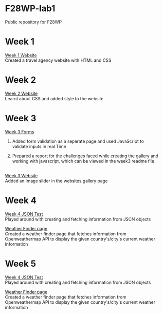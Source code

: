 # F28WP-lab1

Public repository for F28WP

# Week 1

[Week 1 Website](https://adwii-iii.github.io/F28WP-lab1/week1/) <br>
Created a travel agency website with HTML and CSS

# Week 2

[Week 2 Website](https://adwii-iii.github.io/F28WP-lab1/week2/) <br>
Learnt about CSS and added style to the website

# Week 3

[Week 3 Forms](https://adwii-iii.github.io/F28WP-lab1/week3/forms.html) <br>

1. Added form validation as a seperate page and used JavaScript to validate inputs in real Time

2. Prepared a report for the challenges faced while creating the gallery and working with javascript, which can be viewed in the week3 readme file<br><br>

[Week 3 Website](https://adwii-iii.github.io/F28WP-lab1/week3/gallery.html) <br>
Added an image slider in the websites gallery page

# Week 4

[Week 4 JSON Test](https://adwii-iii.github.io/F28WP-lab1/week4/index.html) <br>
Played around with creating and fetching information from JSON objects

[Weather Finder page](https://adwii-iii.github.io/F28WP-lab1/week4/weatherfinder.html) <br>
Created a weather finder page that fetches information from Openweathermap API to display the given country's/city's current weather information

# Week 5

[Week 4 JSON Test](https://adwii-iii.github.io/F28WP-lab1/week4/index.html) <br>
Played around with creating and fetching information from JSON objects

[Weather Finder page](https://adwii-iii.github.io/F28WP-lab1/week4/weatherfinder.html) <br>
Created a weather finder page that fetches information from Openweathermap API to display the given country's/city's current weather information